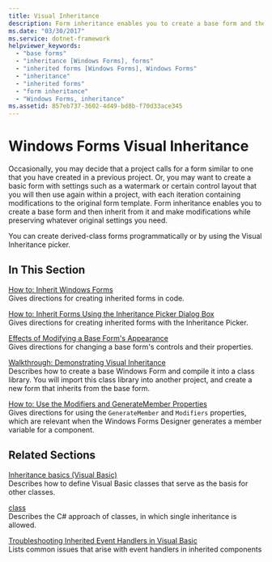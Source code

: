 ```yaml
---
title: Visual Inheritance
description: Form inheritance enables you to create a base form and then inherit from it and make modifications while preserving whatever original settings you need.
ms.date: "03/30/2017"
ms.service: dotnet-framework
helpviewer_keywords: 
  - "base forms"
  - "inheritance [Windows Forms], forms"
  - "inherited forms [Windows Forms], Windows Forms"
  - "inheritance"
  - "inherited forms"
  - "form inheritance"
  - "Windows Forms, inheritance"
ms.assetid: 857eb737-3602-4d49-bd8b-f70d33ace345
---
```

# Windows Forms Visual Inheritance

Occasionally, you may decide that a project calls for a form similar to one that you have created in a previous project. Or, you may want to create a basic form with settings such as a watermark or certain control layout that you will then use again within a project, with each iteration containing modifications to the original form template. Form inheritance enables you to create a base form and then inherit from it and make modifications while preserving whatever original settings you need.  
  
You can create derived-class forms programmatically or by using the Visual Inheritance picker.  
  
## In This Section  

[How to: Inherit Windows Forms](how-to-inherit-windows-forms.md)\
Gives directions for creating inherited forms in code.  
  
[How to: Inherit Forms Using the Inheritance Picker Dialog Box](how-to-inherit-forms-using-the-inheritance-picker-dialog-box.md)\
Gives directions for creating inherited forms with the Inheritance Picker.  
  
[Effects of Modifying a Base Form's Appearance](effects-of-modifying-base-form-appearance.md)\
Gives directions for changing a base form's controls and their properties.  
  
[Walkthrough: Demonstrating Visual Inheritance](walkthrough-demonstrating-visual-inheritance.md)\
Describes how to create a base Windows Form and compile it into a class library. You will import this class library into another project, and create a new form that inherits from the base form.  
  
[How to: Use the Modifiers and GenerateMember Properties](how-to-use-the-modifiers-and-generatemember-properties.md)\
Gives directions for using the `GenerateMember` and `Modifiers` properties, which are relevant when the Windows Forms Designer generates a member variable for a component.  
  
## Related Sections  

[Inheritance basics (Visual Basic)](/dotnet/visual-basic/programming-guide/language-features/objects-and-classes/inheritance-basics)\
Describes how to define Visual Basic classes that serve as the basis for other classes.  
  
[class](/dotnet/csharp/language-reference/keywords/class)\
Describes the C# approach of classes, in which single inheritance is allowed.  
  
[Troubleshooting Inherited Event Handlers in Visual Basic](/dotnet/visual-basic/programming-guide/language-features/events/troubleshooting-inherited-event-handlers)\
Lists common issues that arise with event handlers in inherited components
